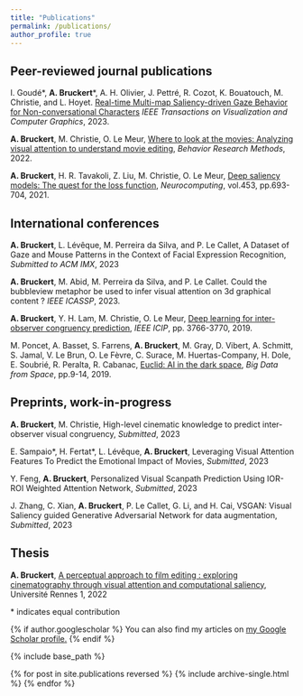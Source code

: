 ```yaml
---
title: "Publications"
permalink: /publications/
author_profile: true
---
```


## Peer-reviewed journal publications

I. Goudé\*, **A. Bruckert**\*, A. H. Olivier, J. Pettré, R. Cozot, K. Bouatouch, M. Christie, and L. Hoyet. [Real-time Multi-map Saliency-driven Gaze
Behavior for Non-conversational Characters](https://hal.archives-ouvertes.fr/hal-03796523/) *IEEE Transactions on Visualization and Computer Graphics*, 2023.

**A. Bruckert**, M. Christie, O. Le Meur, [Where to look at the movies: Analyzing visual attention to understand movie editing](https://link.springer.com/article/10.3758/s13428-022-01949-7), *Behavior Research Methods*, 2022.

**A. Bruckert**, H. R. Tavakoli, Z. Liu, M. Christie, O. Le Meur, [Deep saliency models: The quest for the loss function](https://www.sciencedirect.com/science/article/pii/S0925231220313734), *Neurocomputing*, vol.453, pp.693-704, 2021.


## International conferences
**A. Bruckert**, L. Lévêque, M. Perreira da Silva, and P. Le Callet, A Dataset of Gaze and Mouse Patterns in the Context of Facial Expression Recognition, *Submitted to ACM IMX*, 2023

**A. Bruckert**, M. Abid, M. Perreira da Silva, and P. Le Callet. Could the bubbleview metaphor be used to infer visual attention on 3d graphical content ? *IEEE ICASSP*, 2023.

**A. Bruckert**, Y. H. Lam, M. Christie, O. Le Meur, [Deep learning for inter-observer congruency prediction](https://ieeexplore.ieee.org/abstract/document/8803596), *IEEE ICIP*, pp. 3766-3770, 2019.

M. Poncet, A. Basset, S. Farrens, **A. Bruckert**, M. Gray, D. Vibert, A. Schmitt, S. Jamal, V. Le Brun, O. Le Fèvre, C. Surace, M. Huertas-Company, H. Dole, E. Soubrié, R. Peralta, R. Cabanac, [Euclid: AI in the dark space](https://dx.doi.org/10.2760/848593), *Big Data from Space*, pp.9-14, 2019.

## Preprints, work-in-progress
**A. Bruckert**, M. Christie, High-level cinematic knowledge to predict inter-observer visual congruency, *Submitted*, 2023

E. Sampaio\*, H. Fertat\*, L. Lévêque, **A. Bruckert**, Leveraging Visual Attention Features To Predict the Emotional Impact of Movies, *Submitted*, 2023 

Y. Feng, **A. Bruckert**, Personalized Visual Scanpath Prediction Using IOR-ROI Weighted Attention Network, *Submitted*, 2023

J. Zhang, C. Xian, **A. Bruckert**, P. Le Callet, G. Li, and H. Cai, VSGAN: Visual Saliency guided Generative Adversarial Network for data augmentation, *Submitted*, 2023

## Thesis

**A. Bruckert**, [A perceptual approach to film editing : exploring cinematography through visual attention and computational saliency](https://ged.univ-rennes1.fr/nuxeo/site/esupversions/45936f86-1136-478e-8404-ebaf73a90007?inline), Université Rennes 1, 2022


\* indicates equal contribution

{% if author.googlescholar %}
  You can also find my articles on <u><a href="{{author.googlescholar}}">my Google Scholar profile</a>.</u>
{% endif %}

{% include base_path %}

{% for post in site.publications reversed %}
  {% include archive-single.html %}
{% endfor %}
